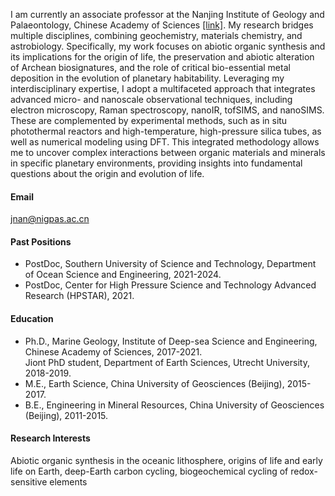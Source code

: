  

I am currently an associate professor at the Nanjing Institute of Geology and Palaeontology, Chinese Academy of Sciences [[link]](http://www.nigpas.cas.cn/sourcedb/cn/pep/fyjy/202405/t20240515_7162293.html). My research bridges multiple disciplines, combining geochemistry, materials chemistry, and astrobiology. Specifically, my work focuses on abiotic organic synthesis and its implications for the origin of life, the preservation and abiotic alteration of Archean biosignatures, and the role of critical bio-essential metal deposition in the evolution of planetary habitability. Leveraging my interdisciplinary expertise, I adopt a multifaceted approach that integrates advanced micro- and nanoscale observational techniques, including electron microscopy, Raman spectroscopy, nanoIR, tofSIMS, and nanoSIMS. These are complemented by experimental methods, such as in situ photothermal reactors and high-temperature, high-pressure silica tubes, as well as numerical modeling using DFT. This integrated methodology allows me to uncover complex interactions between organic materials and minerals in specific planetary environments, providing insights into fundamental questions about the origin and evolution of life.


#### Email
jnan@nigpas.ac.cn


#### Past Positions
- PostDoc, Southern University of Science and Technology, Department of Ocean Science and Engineering, 2021-2024.
- PostDoc, Center for High Pressure Science and Technology Advanced Research (HPSTAR), 2021.

#### Education
- Ph.D., Marine Geology, Institute of Deep-sea Science and Engineering, Chinese Academy of Sciences, 2017-2021.\
  Jiont PhD student, Department of Earth Sciences, Utrecht University, 2018-2019.
- M.E., Earth Science, China University of Geosciences (Beijing), 2015-2017.
- B.E., Engineering in Mineral Resources, China University of Geosciences (Beijing), 2011-2015.

#### Research Interests
Abiotic organic synthesis in the oceanic lithosphere, origins of life and early life on Earth, deep-Earth carbon cycling, biogeochemical cycling of redox-sensitive elements


